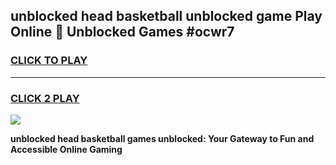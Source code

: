 
## unblocked head basketball unblocked game Play Online 👋 Unblocked Games #ocwr7
<h3>
<a href="https://premium.freeplayer.one?title=unblocked_head_basketball&ref=21F">CLICK TO PLAY</a></h3>
<hr>

<h3>
<a href="https://premium.freeplayer.one?title=unblocked_head_basketball&ref=21F">CLICK 2 PLAY</a>
  
</h3>

<a href="https://premium.freeplayer.one?title=unblocked_head_basketball&ref=21F/"><img src="https://clearcache.store/games.png"></a>


**unblocked head basketball games unblocked: Your Gateway to Fun and Accessible Online Gaming**
